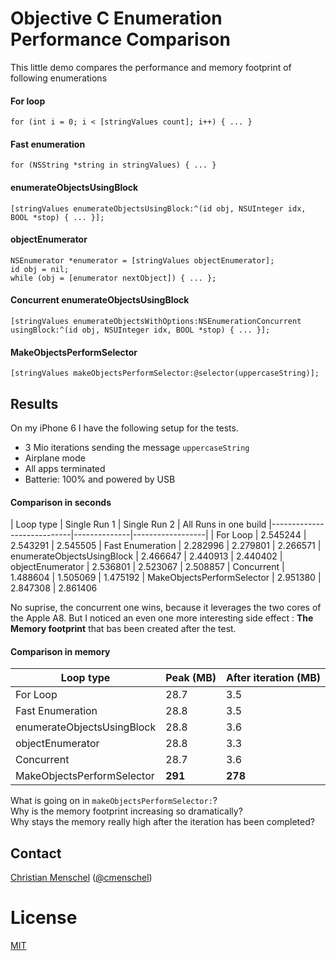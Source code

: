 # Objective C Enumeration Performance Comparison
This little demo compares the performance and memory footprint of following enumerations
#### For loop
```objc
for (int i = 0; i < [stringValues count]; i++) { ... }
  ```
#### Fast enumeration
```objc
for (NSString *string in stringValues) { ... }
  ```

#### enumerateObjectsUsingBlock
```objc
[stringValues enumerateObjectsUsingBlock:^(id obj, NSUInteger idx, BOOL *stop) { ... }];
```

#### objectEnumerator
```objc
NSEnumerator *enumerator = [stringValues objectEnumerator];
id obj = nil;
while (obj = [enumerator nextObject]) { ... };
```

#### Concurrent enumerateObjectsUsingBlock
```objc
[stringValues enumerateObjectsWithOptions:NSEnumerationConcurrent usingBlock:^(id obj, NSUInteger idx, BOOL *stop) { ... }];
```

#### MakeObjectsPerformSelector
```objc
[stringValues makeObjectsPerformSelector:@selector(uppercaseString)];
```

## Results
On my iPhone 6 I have the following setup for the tests.
* 3 Mio iterations sending the message `uppercaseString`
* Airplane mode
* All apps terminated
* Batterie: 100% and powered by USB

#### Comparison in seconds

| Loop type                  | Single Run 1 |   Single Run 2   |   All Runs in one build
|----------------------------|--------------|------------------|
| For Loop                   | 2.545244     |   2.543291       | 2.545505
| Fast Enumeration           | 2.282996     |   2.279801       | 2.266571
| enumerateObjectsUsingBlock | 2.466647     |   2.440913       |  2.440402
| objectEnumerator           | 2.536801     |   2.523067       |  2.508857
| Concurrent                 | 1.488604     |   1.505069       |  1.475192
| MakeObjectsPerformSelector | 2.951380     |   2.847308       |   2.861406


No suprise, the concurrent one wins, because it leverages the two cores of the Apple A8.
But I noticed an even one more interesting side effect : **The Memory footprint** that bas been created after the test.

#### Comparison in memory
| Loop type                  | Peak (MB) | After iteration (MB) |
|----------------------------|-----------|----------------|
| For Loop                   | 28.7       |   3.5         |
| Fast Enumeration           | 28.8       |   3.5         |
| enumerateObjectsUsingBlock | 28.8       |   3.6         |
| objectEnumerator           | 28.8       |   3.3         |
| Concurrent                 | 28.7       |   3.6         |
| MakeObjectsPerformSelector | **291**    |  **278**     |

What is going on in `makeObjectsPerformSelector:`? <br>
Why is the memory footprint increasing so dramatically? <br>
Why stays the memory really high after the iteration has been completed?


## Contact
[Christian Menschel](http://github.com/tapwork) ([@cmenschel](https://twitter.com/cmenschel))

# License
[MIT](LICENSE.md)
